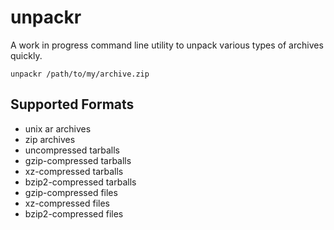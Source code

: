 # unpackr

A work in progress command line utility to unpack various types of archives quickly.

```
unpackr /path/to/my/archive.zip
```

## Supported Formats

- unix ar archives
- zip archives
- uncompressed tarballs
- gzip-compressed tarballs
- xz-compressed tarballs
- bzip2-compressed tarballs
- gzip-compressed files
- xz-compressed files
- bzip2-compressed files